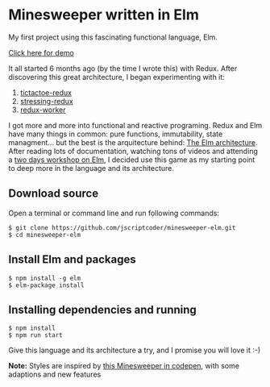 # Minesweeper written in Elm
My first project using this fascinating functional language, Elm.

[Click here for demo](https://jscriptcoder.github.io/minesweeper-elm/)

It all started 6 months ago (by the time I wrote this) with Redux. After discovering this great architecture, I began experimenting with it:

1. [tictactoe-redux](https://github.com/jscriptcoder/tictactoe-redux)
2. [stressing-redux](https://github.com/jscriptcoder/stressing-redux)
3. [redux-worker](https://github.com/jscriptcoder/redux-worker)

I got more and more into functional and reactive programing. Redux and Elm have many things in common: pure functions, immutability, state managment... but the best is the arquitecture behind: [The Elm architecture](https://guide.elm-lang.org/architecture/). After reading lots of documentation, watching tons of videos and attending a [two days workshop on Elm](https://frontendmasters.com/workshops/elm/), I decided use this game as my starting point to deep more in the language and its architecture.

## Download source
Open a terminal or command line and run following commands:
```shell
$ git clone https://github.com/jscriptcoder/minesweeper-elm.git
$ cd minesweeper-elm
```

## Install Elm and packages
```shell
$ npm install -g elm
$ elm-package install
```

## Installing dependencies and running
```shell
$ npm install
$ npm run start
```

Give this language and its architecture a try, and I promise you will love it :-)

**Note:** Styles are inspired by [this Minesweeper in codepen](https://codepen.io/joelbyrd/pen/hdHKF), with some adaptions and new features
